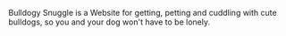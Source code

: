 Bulldogy Snuggle is a Website for getting, petting and cuddling with cute bulldogs, so you and your dog won't have to be lonely.
